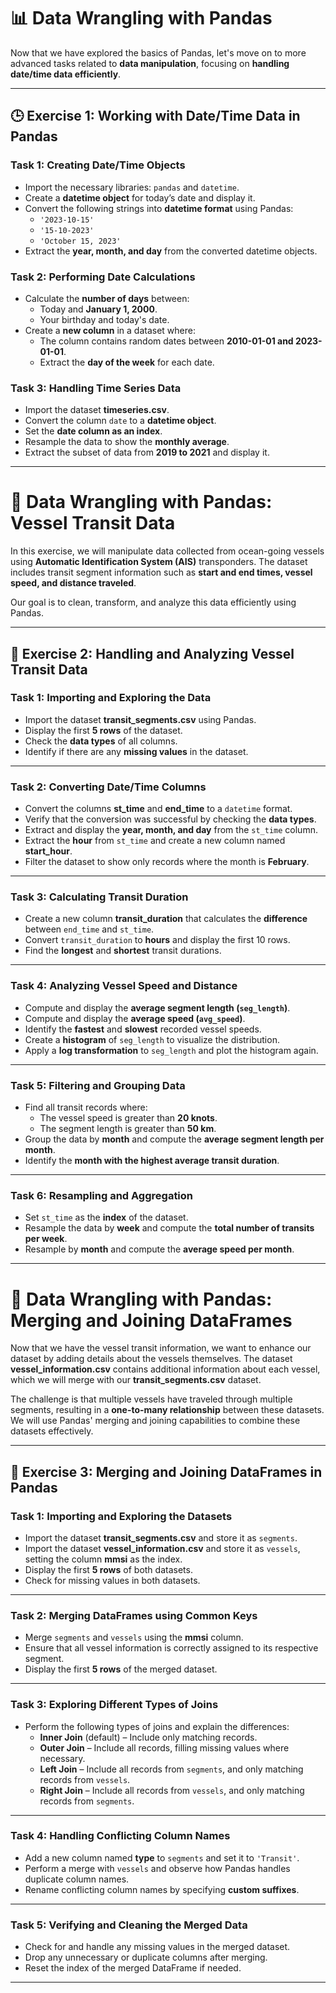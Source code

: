 # 📊 Data Wrangling with Pandas  

Now that we have explored the basics of Pandas, let's move on to more advanced tasks related to **data manipulation**, focusing on **handling date/time data efficiently**.

---

## 🕒 **Exercise 1: Working with Date/Time Data in Pandas**

### **Task 1: Creating Date/Time Objects**
- Import the necessary libraries: `pandas` and `datetime`.
- Create a **datetime object** for today’s date and display it.
- Convert the following strings into **datetime format** using Pandas:  
  - `'2023-10-15'`  
  - `'15-10-2023'`  
  - `'October 15, 2023'`  
- Extract the **year, month, and day** from the converted datetime objects.

### **Task 2: Performing Date Calculations**
- Calculate the **number of days** between:
  - Today and **January 1, 2000**.
  - Your birthday and today's date.
- Create a **new column** in a dataset where:
  - The column contains random dates between **2010-01-01 and 2023-01-01**.
  - Extract the **day of the week** for each date.

### **Task 3: Handling Time Series Data**
- Import the dataset **timeseries.csv**.
- Convert the column `date` to a **datetime object**.
- Set the **date column as an index**.
- Resample the data to show the **monthly average**.
- Extract the subset of data from **2019 to 2021** and display it.

---

# 🌊 Data Wrangling with Pandas: Vessel Transit Data  

In this exercise, we will manipulate data collected from ocean-going vessels using **Automatic Identification System (AIS)** transponders. The dataset includes transit segment information such as **start and end times, vessel speed, and distance traveled**. 

Our goal is to clean, transform, and analyze this data efficiently using Pandas.

---

## 🚢 **Exercise 2: Handling and Analyzing Vessel Transit Data**

### **Task 1: Importing and Exploring the Data**
- Import the dataset **transit_segments.csv** using Pandas.
- Display the first **5 rows** of the dataset.
- Check the **data types** of all columns.
- Identify if there are any **missing values** in the dataset.

---

### **Task 2: Converting Date/Time Columns**
- Convert the columns **st_time** and **end_time** to a `datetime` format.
- Verify that the conversion was successful by checking the **data types**.
- Extract and display the **year, month, and day** from the `st_time` column.
- Extract the **hour** from `st_time` and create a new column named **start_hour**.
- Filter the dataset to show only records where the month is **February**.

---

### **Task 3: Calculating Transit Duration**
- Create a new column **transit_duration** that calculates the **difference** between `end_time` and `st_time`.
- Convert `transit_duration` to **hours** and display the first 10 rows.
- Find the **longest** and **shortest** transit durations.

---

### **Task 4: Analyzing Vessel Speed and Distance**
- Compute and display the **average segment length (`seg_length`)**.
- Compute and display the **average speed (`avg_speed`)**.
- Identify the **fastest** and **slowest** recorded vessel speeds.
- Create a **histogram** of `seg_length` to visualize the distribution.
- Apply a **log transformation** to `seg_length` and plot the histogram again.

---

### **Task 5: Filtering and Grouping Data**
- Find all transit records where:
  - The vessel speed is greater than **20 knots**.
  - The segment length is greater than **50 km**.
- Group the data by **month** and compute the **average segment length per month**.
- Identify the **month with the highest average transit duration**.

---

### **Task 6: Resampling and Aggregation**
- Set `st_time` as the **index** of the dataset.
- Resample the data by **week** and compute the **total number of transits per week**.
- Resample by **month** and compute the **average speed per month**.

---

# 🔗 Data Wrangling with Pandas: Merging and Joining DataFrames  

Now that we have the vessel transit information, we want to enhance our dataset by adding details about the vessels themselves. The dataset **vessel_information.csv** contains additional information about each vessel, which we will merge with our **transit_segments.csv** dataset.

The challenge is that multiple vessels have traveled through multiple segments, resulting in a **one-to-many relationship** between these datasets. We will use Pandas' merging and joining capabilities to combine these datasets effectively.

---

## 🚢 **Exercise 3: Merging and Joining DataFrames in Pandas**

### **Task 1: Importing and Exploring the Datasets**
- Import the dataset **transit_segments.csv** and store it as `segments`.
- Import the dataset **vessel_information.csv** and store it as `vessels`, setting the column **mmsi** as the index.
- Display the first **5 rows** of both datasets.
- Check for missing values in both datasets.

---

### **Task 2: Merging DataFrames using Common Keys**
- Merge `segments` and `vessels` using the **mmsi** column.
- Ensure that all vessel information is correctly assigned to its respective segment.
- Display the first **5 rows** of the merged dataset.

---

### **Task 3: Exploring Different Types of Joins**
- Perform the following types of joins and explain the differences:
  - **Inner Join** (default) – Include only matching records.
  - **Outer Join** – Include all records, filling missing values where necessary.
  - **Left Join** – Include all records from `segments`, and only matching records from `vessels`.
  - **Right Join** – Include all records from `vessels`, and only matching records from `segments`.

---

### **Task 4: Handling Conflicting Column Names**
- Add a new column named **type** to `segments` and set it to `'Transit'`.
- Perform a merge with `vessels` and observe how Pandas handles duplicate column names.
- Rename conflicting column names by specifying **custom suffixes**.

---

### **Task 5: Verifying and Cleaning the Merged Data**
- Check for and handle any missing values in the merged dataset.
- Drop any unnecessary or duplicate columns after merging.
- Reset the index of the merged DataFrame if needed.

---



